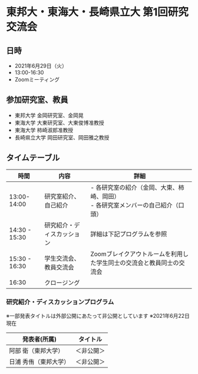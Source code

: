 # 東邦大・東海大・長崎県立大 第1回研究交流会

## 日時
- 2021年6月29日（火）
- 13:00-16:30
- Zoomミーティング

## 参加研究室、教員
- 東邦大学 金岡研究室、金岡晃
- 東海大学 大東研究室、大東俊博准教授
- 東海大学 柿崎淑郎准教授
- 長崎県立大学 岡田研究室、岡田雅之教授

## タイムテーブル

| 時間 | 内容 | 詳細 |
----|----|----
| 13:00-14:00 | 研究室紹介、自己紹介 | - 各研究室の紹介（金岡、大東、柿崎、岡田）<br/>- 各研究室メンバーの自己紹介（口頭）|
| 14:30 - 15:30 | 研究紹介・ディスカッション | 詳細は下記プログラムを参照|
| 15:30 - 16:30 | 学生交流会、教員交流会 | Zoomブレイクアウトルームを利用した学生同士の交流会と教員同士の交流会 |
| 16:30 | クロージング　| |

### 研究紹介・ディスカッションプログラム

※一部発表タイトルは外部公開にあたって非公開としています
※2021年6月22日現在

| 発表者(所属) | タイトル |
---- | ----
| 阿部 衛（東邦大学） | ＜非公開＞ |
| 日浦 秀侑（東邦大学） | ＜非公開＞ |

